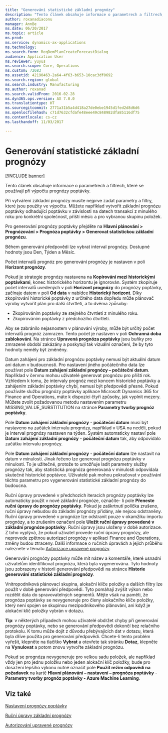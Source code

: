 ```yaml
---
title: "Generování statistické základní prognózy"
description: "Tento článek obsahuje informace o parametrech a filtrech, které se používají při výpočtu prognózy poptávky."
author: roxanadiaconu
manager: AnnBe
ms.date: 06/20/2017
ms.topic: article
ms.prod: 
ms.service: dynamics-ax-applications
ms.technology: 
ms.search.form: ReqDemPlanCreateForecastDialog
audience: Application User
ms.reviewer: yuyus
ms.search.scope: Core, Operations
ms.custom: 72683
ms.assetid: 42190463-2a64-4f63-b653-10cac3df0692
ms.search.region: global
ms.search.industry: Manufacturing
ms.author: roxanad
ms.search.validFrom: 2016-02-28
ms.dyn365.ops.version: AX 7.0.0
ms.translationtype: HT
ms.sourcegitcommit: 2771a31b5a4d418a27de0ebe1945d1fed2d8d6d6
ms.openlocfilehash: c71d7632cfdafe48eee49c848982dfa85116df75
ms.contentlocale: cs-cz
ms.lasthandoff: 11/03/2017

---
```


# <a name="generate-a-statistical-baseline-forecast"></a>Generování statistické základní prognózy

[!INCLUDE [banner](../includes/banner.md)]

Tento článek obsahuje informace o parametrech a filtrech, které se používají při výpočtu prognózy poptávky. 

Při vytváření základní prognózy musíte nejprve zadat parametry a filtry, které jsou použity ve výpočtu. Můžete například vytvořit základní prognózu poptávky odhadující poptávku v závislosti na datech transakcí z minulého roku pro konkrétní společnost, příští měsíc a pro vybranou skupinu položek. 

Pro generování prognózy poptávky přejděte na **Hlavní plánování &gt; Prognózování &gt; Prognóza poptávky &gt; Generovat statistickou základní prognózu**. 

Během generování předpovědi lze vybrat interval prognózy. Dostupné hodnoty jsou Den, Týden a Měsíc. 

Počet intervalů prognóz pro generování prognózy je nastaven v poli **Horizont prognózy**. 

Pokud je strategie prognózy nastavena na **Kopírování mezi historickými poptávkami**, konec historického horizontu je ignorován. Systém zkopíruje počet intervalů uvedených v poli **Horizont prognózy** do prognózy poptávky, začínaje datem v poli **Od data** v nabídce **Historický horizont**. Díky zkopírování historické poptávky z určitého data dopředu může plánovač výroby vytvořit plán pro další čtvrtletí, a to dvěma způsoby:

-   Zkopírováním poptávky ze stejného čtvrtletí z minulého roku.
-   Zkopírováním poptávky z předchozího čtvrtletí.

Aby se zabránilo nejasnostem v plánování výroby, může být určitý počet intervalů prognóz zamrazen. Tento počet je nastaven v poli **Ochranná doba zablokování**. Na stránce **Upravená prognóza poptávky** jsou buňky pro zmrazené období zakázány a poskytují tak vizuální označení, že by tyto hodnoty neměly být změněny. 

Datum zahájení pro základní prognózu poptávky nemusí být aktuální datum ani datum v budoucnosti. Pro nastavení jiného počátečního data lze používat pole **Datum zahájení základní prognózy – počáteční datum**. Například v červnu mohou uživatelé generovat prognózu pro příští rok. Vzhledem k tomu, že intervaly prognóz mezi koncem historické poptávky a zahájením základní poptávky chybí, nemusí být předpovědi přesné. Pokud používáte službu prognózy poptávky aplikace Microsoft Dynamics 365 for Finance and Operations, máte k dispozici čtyři způsoby, jak vyplnit mezery. Můžete zvolit požadovanou metodu nastavením parametru MISSING\_VALUE\_SUBSTITUTION na stránce **Parametry tvorby prognóz poptávky**. 

Pole **Datum zahájení základní prognózy** - **počáteční datum** musí být nastaveno na začátek intervalu prognózy, například v USA na neděli, pokud je interval prognózy nastaven na týden. Systém automaticky nastaví pole **Datum zahájení základní prognózy** - **počáteční datum** tak, aby odpovídalo začátku intervalu prognózy. 

Pole **Datum zahájení základní prognózy** - **počáteční datum** lze nastavit na datum v minulosti. Jinak řečeno lze generovat prognózu poptávky v minulosti. To je užitečné, protože to umožňuje ladit parametry služby prognózy tak, aby statistická prognóza generovaná v minulosti odpovídala skutečné historické poptávce. Uživatelé pak mohou pokračovat v používání těchto parametru pro vygenerování statistické základní prognózy do budoucna. 

Ruční úpravy provedené v předchozích iteracích prognózy poptávky lze automaticky použít v nové základní prognóze, označíte- li pole **Přeneste ruční úpravy do prognózy poptávky**. Pokud je zaškrtnutí políčka zrušeno, ruční úpravy nebudou do základní prognózy přidány, ale nejsou odstraněny. Ruční úpravy provedené v prognóze lze odstranit pouze v okamžiku importu prognózy, a to zrušením označení pole **Uložit ruční úpravy provedené v základní prognóze poptávky**. Ruční úpravy jsou uloženy v době autorizace. Z toho vyplývá, že pokud uživatel provede ruční úpravy prognózy, ale neprovede zpětnou autorizaci prognózy v aplikaci Finance and Operations, změny budou ztraceny. Další informace o ručních úpravách a jejich průběhu naleznete v tématu [Autorizace upravené prognózy](authorize-adjusted-forecast.md). 

Generování prognózy poptávky může mít název a komentáře, které usnadní uživatelům identifikovat prognózu, která byla vygenerována. Tyto hodnoty jsou zobrazeny v historii generování předpovědi na stránce **Historie generování statistické základní prognózy**. 

Vnitropodniková plánovací skupina, alokační klíče položky a dalších filtry lze použít v době generování předpovědi. Tyto pomáhají zvýšit výkon nebo rozdělit data do spravovatelných segmentů. Mějte však na paměti, že prognóza poptávky se nevygeneruje pro členy alokačního klíče položky, který není spojen se skupinou mezipodnikového plánování, ani když je alokační klíč položky vybrán v dotazu. 

**Tip**: v některých případech mohou uživatelé obdržet chyby při generování prognózy poptávky, nebo se generování předpovědi dokončí bez relačního protokolu. K tomu může dojít z důvodu přebývajících dat v dotazu, která byla dříve použita pro generování předpovědi. Chcete-li tento problém vyřešit, klepněte na tlačítko **Vybrat** a otevřete tak stránku **Dotaz**, klepněte na **Vynulovat** a potom znovu vytvořte základní prognózu. 

Pokud se prognóza nevygeneruje pro velkou sadu položek, ale například vždy jen pro jednu položku nebo jeden alokační klíč položky, bude pro dosažení lepšího výkonu nutné označit pole **Použít režim odpovědi na požadavek** na kartě **Hlavní plánování – nastavení – prognóza poptávky** - **Parametry tvorby prognóz poptávky - Azure Machine Learning**.

<a name="see-also"></a>Viz také
--------

[Nastavení prognózy poptávky](demand-forecasting-setup.md)

[Ruční úpravy základní prognózy](manual-adjustments-baseline-forecast.md)

[Autorizování upravené prognózy](authorize-adjusted-forecast.md)





